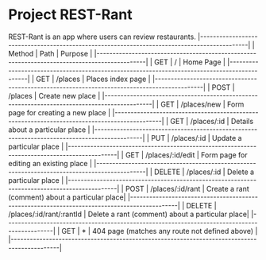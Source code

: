 # Project REST-Rant

REST-Rant is an app where users can review restaurants.
|---------------------------------------------------------------------------------------------|
| Method  |   Path                          | Purpose                                         |
|---------------------------------------------------------------------------------------------|
| GET     |   /                             | Home Page                                       |
|---------------------------------------------------------------------------------------------|
| GET     |   /places                       | Places index page                               | 
|---------------------------------------------------------------------------------------------|
| POST    |   /places                       | Create new place                                |
|---------------------------------------------------------------------------------------------|
| GET     |   /places/new                   | Form page for creating a new place              |
|---------------------------------------------------------------------------------------------|
| GET     |   /places/:id                   | Details about a particular place                |
|---------------------------------------------------------------------------------------------|
| PUT     |   /places/:id                   | Update a particular place                       |
|---------------------------------------------------------------------------------------------|
| GET     |   /places/:id/edit              | Form page for editing an existing place         |
|---------------------------------------------------------------------------------------------|
| DELETE  |   /places/:id                   | Delete a particular place                       |
|---------------------------------------------------------------------------------------------|
| POST    |   /places/:id/rant              | Create a rant (comment) about a particular place|
|---------------------------------------------------------------------------------------------|
| DELETE  |   /places/:id/rant/:rantId      | Delete a rant (comment) about a particular place|
|---------------------------------------------------------------------------------------------|
| GET     |   *                             | 404 page (matches any route not defined above)  |
|---------------------------------------------------------------------------------------------|